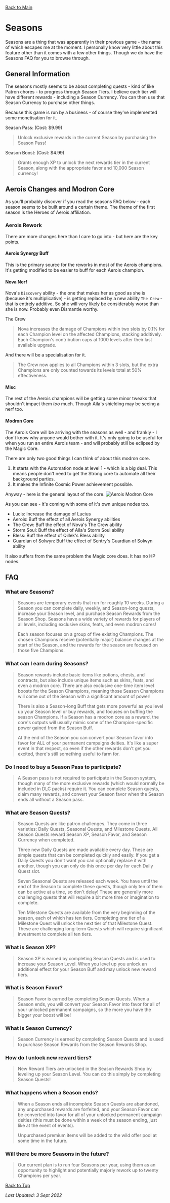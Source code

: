 [Back to Main](index.md)

# Seasons
Seasons are a thing that was apparently in their previous game - the name of which escapes me at the moment. I personally know very little about this feature other than it comes with a few other things. Though we do have the Seasons FAQ for you to browse through.

## General Information
The seasons mostly seems to be about completing quests - kind of like Patron chores - to progress through Season Tiers. I believe each tier will have different rewards - including a Season Currency. You can then use that Season Currency to purchase other things.

Because this game is run by a business - of course they've implemented some monetisation for it.

Season Pass: (Cost: $9.99)
> Unlock exclusive rewards in the current Season by purchasing the Season Pass!

Season Boost: (Cost: $4.99)
> Grants enough XP to unlock the next rewards tier in the current Season, along with the appropriate favor and 10,000 Season currency!

## Aerois Changes and Modron Core
As you'll probably discover if you read the seasons FAQ below - each season seems to be built around a certain theme. The theme of the first season is the Heroes of Aerois affiliation.

### Aerois Rework
There are more changes here than I care to go into - but here are the key points.

#### Aerois Synergy Buff
This is the primary source for the reworks in most of the Aerois champions. It's getting modified to be easier to buff for each Aerois champion.

#### Nova Nerf
Nova's `Discovery` ability - the one that makes her as good as she is (because it's multiplicative) - is getting replaced by a new ability `The Crew` - that is entirely additive. So she will very likely be considerably worse than she is now. Probably even Dismantle worthy.

The Crew
> Nova increases the damage of Champions within two slots by 0.1% for each Champion level on the affected Champions, stacking additively. Each Champion's contribution caps at 1000 levels after their last available upgrade.

And there will be a specialisation for it.
> The Crew now applies to all Champions within 3 slots, but the extra Champions are only counted towards its levels total at 50% effectiveness.

#### Misc
The rest of the Aerois champions will be getting some minor tweaks that shouldn't impact them *too* much. Though Aila's shielding may be seeing a nerf too.

#### Modron Core
The Aerois Core will be arriving with the seasons as well - and frankly - I don't know why anyone would bother with it. It's only going to be useful for when you run an entire Aerois team - and will probably still be eclipsed by the Magic Core.

There are only two good things I can think of about this modron core.
1. It starts with the Automation node at level 1 - which is a big deal. This means people don't need to get the Strong core to automate all their background parties.
2. It makes the Infinite Cosmic Power achievement possible.

Anyway - here is the general layout of the core.
![Aerois Modron Core](images/modron_aerois.png)

As you can see - it's coming with some of it's own unique nodes too.
* Lucis: Increase the damage of Lucius
* Aerois: Buff the effect of all Aerois Synergy abilities
* The Crew: Buff the effect of Nova's The Crew ability
* Storm Soul: Buff the effect of Aila's Storm Soul ability
* Bless: Buff the effect of Qillek's Bless ability
* Guardian of Solwyn: Buff the effect of Sentry's Guardian of Solwyn ability

It also suffers from the same problem the Magic core does. It has no HP nodes.

## FAQ

### What are Seasons?
> Seasons are temporary events that run for roughly 10 weeks. During a Season you can complete daily, weekly, and Season-long quests, increase your Season level, and purchase Season Rewards from the Season Shop. Seasons have a wide variety of rewards for players of all levels, including exclusive skins, feats, and even modron cores!
>
> Each season focuses on a group of five existing Champions. The chosen Champions receive (potentially major) balance changes at the start of the Season, and the rewards for the season are focused on those five Champions.

### What can I earn during Seasons?
> Season rewards include basic items like potions, chests, and contracts, but also include unique items such as skins, feats, and even a modron core. There are also exclusive one-time item level boosts for the Season Champions, meaning those Season Champions will come out of the Season with a significant amount of power!
>
> There is also a Season-long Buff that gets more powerful as you level up your Season level or buy rewards, and focuses on buffing the season Champions. If a Season has a modron core as a reward, the core's outputs will usually mimic some of the Champion-specific power gained from the Season Buff.
>
> At the end of the Season you can convert your Season favor into favor for ALL of your permanent campaigns deities. It's like a super event in that respect, so even if the other rewards don't get you excited, there's still something useful to farm for.

### Do I need to buy a Season Pass to participate?
> A Season pass is not required to participate in the Season system, though many of the more exclusive rewards (which would normally be included in DLC packs) require it. You can complete Season quests, claim many rewards, and convert your Season favor when the Season ends all without a Season pass.

### What are Season Quests?
> Season Quests are like patron challenges. They come in three varieties: Daily Quests, Seasonal Quests, and Milestone Quests. All Season Quests reward Season XP, Season Favor, and Season Currency when completed.
>
> Three new Daily Quests are made available every day. These are simple quests that can be completed quickly and easily. If you get a Daily Quests you don't want you can optionally replace it with another, though you can only do this once per day for each Daily Quest slot.
>
> Seven Seasonal Quests are released each week. You have until the end of the Season to complete these quests, though only ten of them can be active at a time, so don't delay! These are generally more challenging quests that will require a bit more time or imagination to complete.
>
> Ten Milestone Quests are available from the very beginning of the season, each of which has ten tiers. Completing one tier of a Milestone Quest will unlock the next tier of that Milestone Quest. These are challenging long-term Quests which will require significant investment to complete all ten tiers.

### What is Season XP?
> Season XP is earned by completing Season Quests and is used to increase your Season Level. When you level up you unlock an additional effect for your Season Buff and may unlock new reward tiers.

### What is Season Favor?
> Season Favor is earned by completing Season Quests. When a Season ends, you will convert your Season Favor into favor for all of your unlocked permanent campaigns, so the more you have the bigger your boost will be!

### What is Season Currency?
> Season Currency is earned by completing Season Quests and is used to purchase Season Rewards from the Season Rewards Shop.

### How do I unlock new reward tiers?
> New Reward Tiers are unlocked in the Season Rewards Shop by leveling up your Season Level. You can do this simply by completing Season Quests!

### What happens when a Season ends?
> When a Season ends all incomplete Season Quests are abandoned, any unpurchased rewards are forfeited, and your Season Favor can be converted into favor for all of your unlocked permanent campaign deities (this must be done within a week of the season ending, just like at the event of events).
>
> Unpurchased premium items will be added to the wild offer pool at some time in the future.

### Will there be more Seasons in the future?
> Our current plan is to run four Seasons per year, using them as an opportunity to highlight and potentially majorly rework up to twenty Champions per year.

[Back to Top](#top)

*Last Updated: 3 Sept 2022*